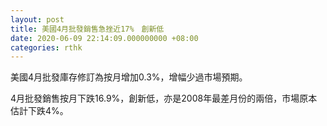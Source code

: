 ```yaml
---
layout: post
title: 美國4月批發銷售急挫近17%　創新低
date: 2020-06-09 22:14:09.000000000 +08:00
categories: rthk
---
```


美國4月批發庫存修訂為按月增加0.3%，增幅少過市場預期。

4月批發銷售按月下跌16.9%，創新低，亦是2008年最差月份的兩倍，市場原本估計下跌4%。
